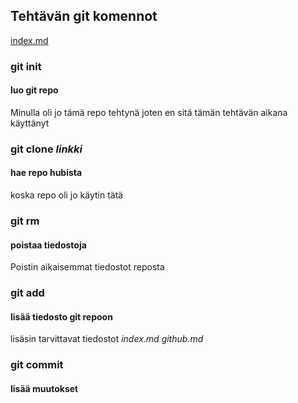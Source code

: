 

## Tehtävän git komennot

[index.md](./index.md)

### git init  
#### luo git repo  
Minulla oli jo tämä repo tehtynä joten en sitä tämän tehtävän aikana käyttänyt


### git clone _linkki_  
#### hae repo hubista  
koska repo oli jo käytin tätä


### git rm   
#### poistaa tiedostoja  
Poistin aikaisemmat tiedostot reposta


### git add  
#### lisää tiedosto git repoon  
lisäsin tarvittavat tiedostot _index.md_ _github.md_


### git commit  
#### lisää muutokset

